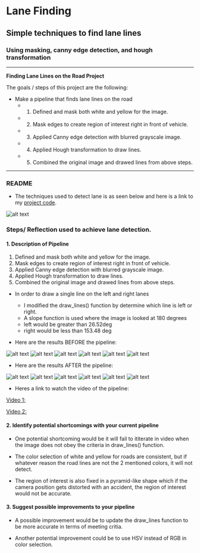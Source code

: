 # **Lane Finding**

## Simple techniques to find lane lines

### Using masking, canny edge detection, and hough transformation
---

**Finding Lane Lines on the Road Project**

The goals / steps of this project are the following:

* Make a pipeline that finds lane lines on the road
  - 1. Defined and mask both white and yellow for the image.
  - 2. Mask edges to create region of interest right in front of vehicle.
  - 3. Applied Canny edge detection with blurred grayscale image.
  - 4. Applied Hough transformation to draw lines.
  - 5. Combined the original image and drawed lines from above steps.

[//]: # (Image References)

[image1]: ./test_images_output/solidWhiteCurve.png
[image2]: ./test_images_output/solidWhiteRight.png
[image3]: ./test_images_output/solidYellowCurve.png
[image4]: ./test_images_output/solidYellowCurve2.png
[image5]: ./test_images_output/solidYellowLeft.png
[image6]: ./test_images_output/whiteCarLaneSwitch.png

[image7]: ./test_images/solidWhiteCurve.png
[image8]: ./test_images/solidWhiteRight.png
[image9]: ./test_images/solidYellowCurve.png
[image10]: ./test_images/solidYellowCurve2.png
[image11]: ./test_images/solidYellowLeft.png
[image12]: ./test_images/whiteCarLaneSwitch.png

---
### README

- The techniques used to detect lane is as seen below and here is a link to my [project code](./Finding_Lane_Lines.ipynb).

![alt text][image2]

### Steps/ Reflection used to achieve lane detection.

#### 1. Description of Pipeline

1. Defined and mask both white and yellow for the image.
2. Mask edges to create region of interest right in front of vehicle.
3. Applied Canny edge detection with blurred grayscale image.
4. Applied Hough transformation to draw lines.
5. Combined the original image and drawed lines from above steps.

* In order to draw a single line on the left and right lanes
  - I modified the draw_lines() function by determine which line is left or right.
  - A slope function is used where the image is looked at 180 degrees
   - left would be greater than 26.52deg 
   - right would be less than 153.48 deg 

* Here are the results BEFORE the pipeline:

![alt text][image7]
![alt text][image8]
![alt text][image9]
![alt text][image10]
![alt text][image11]
![alt text][image12]

* Here are the results AFTER the pipeline:

![alt text][image1]
![alt text][image2]
![alt text][image3]
![alt text][image4]
![alt text][image5]
![alt text][image6]

* Heres a link to watch the video of the pipeline:

[Video 1:](./test_videos_output/solidWhiteRight.mp4)

[Video 2:](./test_videos_output/solidYellowLeft.mp4)

#### 2. Identify potential shortcomings with your current pipeline

* One potential shortcoming would be it will fail to ititerate in video when the image does not obey the criteria in draw_lines() function. 

* The color selection of white and yellow for roads are consistent, but if whatever reason the road lines are not the 2 mentioned colors, it will not detect.

* The region of interest is also fixed in a pyramid-like shape which if the camera position gets distorted with an accident, the region of interest would not be accurate.


#### 3. Suggest possible improvements to your pipeline

* A possible improvement would be to update the draw_lines function to be more accurate in terms of meeting critia.

* Another potential improvement could be to use HSV instead of RGB in color selection.


